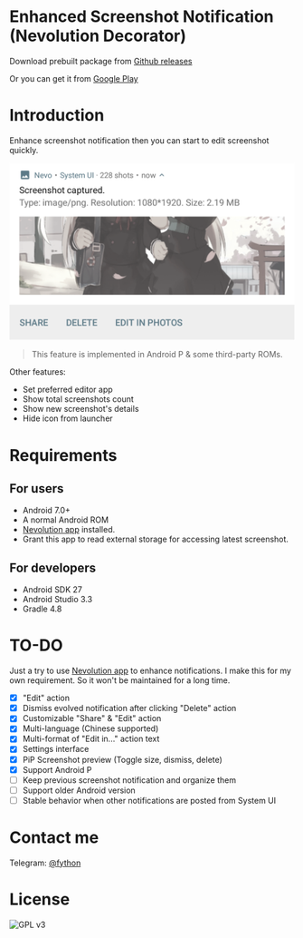 Enhanced Screenshot Notification (Nevolution Decorator)
====

Download prebuilt package from [Github releases](https://github.com/fython/EnhancedScreenshotNotification/releases)

Or you can get it from [Google Play](https://play.google.com/store/apps/details?id=moe.feng.nevo.decorators.enscreenshot)

# Introduction

Enhance screenshot notification then you can start to edit screenshot quickly.

![Screenshot](.github/screenshot.png)

> This feature is implemented in Android P & some third-party ROMs.

Other features:

- Set preferred editor app
- Show total screenshots count
- Show new screenshot's details
- Hide icon from launcher

# Requirements

## For users

- Android 7.0+
- A normal Android ROM
- [Nevolution app](https://play.google.com/store/apps/details?id=com.oasisfeng.nevo) installed.
- Grant this app to read external storage for accessing latest screenshot.

## For developers

- Android SDK 27
- Android Studio 3.3
- Gradle 4.8

# TO-DO

Just a try to use [Nevolution app](https://play.google.com/store/apps/details?id=com.oasisfeng.nevo) to enhance notifications. I make this for my own requirement. So it won't be maintained for a long time.

- [x] "Edit" action
- [x] Dismiss evolved notification after clicking "Delete" action
- [x] Customizable "Share" & "Edit" action
- [x] Multi-language (Chinese supported)
- [x] Multi-format of "Edit in..." action text
- [x] Settings interface
- [x] PiP Screenshot preview (Toggle size, dismiss, delete)
- [x] Support Android P
- [ ] Keep previous screenshot notification and organize them
- [ ] Support older Android version
- [ ] Stable behavior when other notifications are posted from System UI

# Contact me

Telegram: [@fython](https://t.me/fython)

# License

![GPL v3](https://www.gnu.org/graphics/gplv3-127x51.png)
